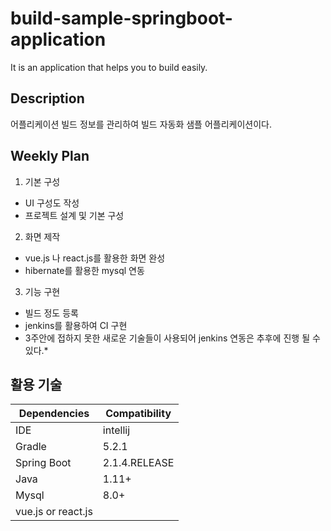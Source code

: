 # build-sample-springboot-application
It is an application that helps you to build easily.

## Description
어플리케이션 빌드 정보를 관리하여 빌드 자동화 샘플 어플리케이션이다.

## Weekly Plan
1. 기본 구성
  * UI 구성도 작성
  * 프로젝트 설계 및 기본 구성
2. 화면 제작
  * vue.js 나 react.js를 활용한 화면 완성
  * hibernate를 활용한 mysql 연동
3. 기능 구현
  * 빌드 정도 등록
  * jenkins를 활용하여 CI 구현
* 3주안에 접하지 못한 새로운 기술들이 사용되어 jenkins 연동은 추후에 진행 될 수 있다.*

## 활용 기술
|Dependencies|Compatibility|
|-------------|-------------|
|IDE|intellij|
|Gradle|5.2.1|
|Spring Boot|2.1.4.RELEASE|
|Java|1.11+|
|Mysql|8.0+|
|vue.js or react.js||

